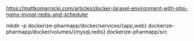 https://mattkomarnicki.com/articles/docker-laravel-environment-with-php-nginx-mysql-redis-and-scheduler






mkdir -p dockerize-pharmapp/docker/services/{app,web} dockerize-pharmapp/docker/volumes/{mysql,redis} dockerize-pharmapp/src



